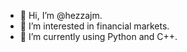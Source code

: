 - 👋 Hi, I’m @hezzajm.
- 👀 I’m interested in financial markets.
- 🌱 I’m currently using Python and C++.

<!---
hezzajm/hezzajm is a ✨ special ✨ repository because its `README.md` (this file) appears on your GitHub profile.
You can click the Preview link to take a look at your changes.
--->

